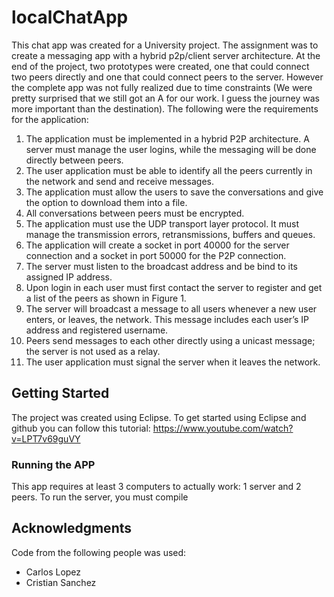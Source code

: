 # localChatApp

This chat app was created for a University project. The assignment was to create a messaging app with a hybrid p2p/client server architecture. At the end of the project, two prototypes were created, one that could connect two peers directly and one that could connect peers to the server. However the complete app was not fully realized due to time constraints (We were pretty surprised that we still got an A for our work. I guess the journey was more important than the destination). The following were the requirements for the application:

1.	The application must be implemented in a hybrid P2P architecture. A server must manage the user logins, while the messaging will be done directly between peers.
2.	The user application must be able to identify all the peers currently in the network and send and receive messages. 
3.	The application must allow the users to save the conversations and give the option to download them into a file. 
4.	All conversations between peers must be encrypted.
5.	The application must use the UDP transport layer protocol. It must manage the transmission errors, retransmissions, buffers and queues.
6.	The application will create a socket in port 40000 for the server connection and a socket in port 50000 for the P2P connection.
7.	The server must listen to the broadcast address and be bind to its assigned IP address. 
8.	Upon login in each user must first contact the server to register and get a list of the peers as shown in Figure 1.  
9.	The server will broadcast a message to all users whenever a new user enters, or leaves, the network. This message includes each user’s IP address and registered username.
10.	Peers send messages to each other directly using a unicast message; the server is not used as a relay. 
11.	The user application must signal the server when it leaves the network.



## Getting Started

The project was created using Eclipse. To get started using Eclipse and github you can follow this tutorial: 
https://www.youtube.com/watch?v=LPT7v69guVY

 
### Running the APP

This app requires at least 3 computers to actually work: 1 server and 2 peers. To run the server, you must compile

## Acknowledgments
Code from the following people was used:
* Carlos Lopez
* Cristian Sanchez
